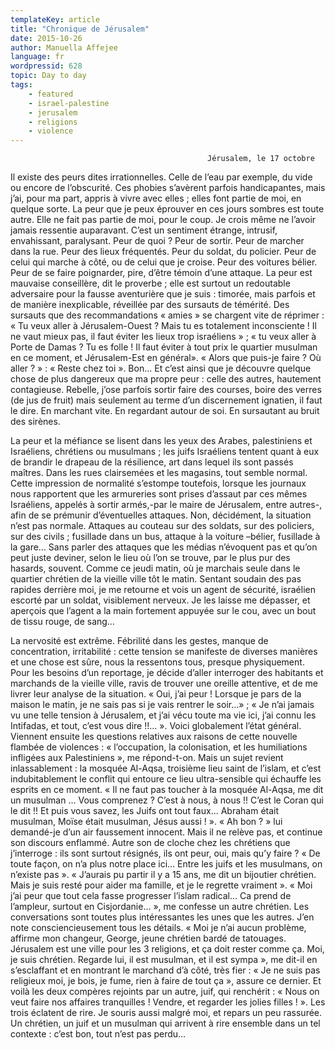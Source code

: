 ```yaml
---
templateKey: article
title: "Chronique de Jérusalem"
date: 2015-10-26
author: Manuella Affejee
language: fr
wordpressid: 628
topic: Day to day
tags:
    - featured
    - israel-palestine
    - jerusalem
    - religions
    - violence
---
```


                                                Jérusalem, le 17 octobre

Il existe des peurs dites irrationnelles. Celle de l’eau par exemple, du vide ou encore de l’obscurité. Ces phobies s’avèrent parfois handicapantes, mais j’ai, pour ma part, appris à vivre avec elles ; elles font partie de moi, en quelque sorte.
La peur que je peux éprouver en ces jours sombres est toute autre. Elle ne fait pas partie de moi, pour le coup. Je crois même ne l’avoir jamais ressentie auparavant. C’est un sentiment étrange, intrusif, envahissant, paralysant.
Peur de quoi ? Peur de sortir. Peur de marcher dans la rue. Peur des lieux fréquentés. Peur du soldat, du policier. Peur de celui qui marche à côté, ou de celui que je croise. Peur des voitures bélier. Peur de se faire poignarder, pire, d’être témoin d’une attaque.
La peur est mauvaise conseillère, dit le proverbe ; elle est surtout un redoutable adversaire pour la fausse aventurière que je suis : timorée, mais parfois et de manière inexplicable, réveillée par des sursauts de témérité.
Des sursauts que des recommandations « amies » se chargent vite de réprimer : « Tu veux aller à Jérusalem-Ouest ? Mais tu es totalement inconsciente ! Il ne vaut mieux pas, il faut éviter les lieux trop israéliens » ; « tu veux aller à Porte de Damas ? Tu es folle ! Il faut éviter à tout prix le quartier musulman en ce moment, et Jérusalem-Est en général». « Alors que puis-je faire ? Où aller ? » : « Reste chez toi ». Bon… Et c’est ainsi que je découvre quelque chose de plus dangereux que ma propre peur : celle des autres, hautement contagieuse.
Rebelle, j’ose parfois sortir faire des courses, boire des verres (de jus de fruit) mais seulement au terme d’un discernement ignatien, il faut le dire. En marchant vite. En regardant autour de soi. En sursautant au bruit des sirènes.

La peur et la méfiance se lisent dans les yeux des Arabes, palestiniens et Israéliens, chrétiens ou musulmans ; les juifs Israéliens tentent quant à eux de brandir le drapeau de la résilience, art dans lequel ils sont passés maîtres. Dans les rues clairsemées et les magasins, tout semble normal. Cette impression de normalité s’estompe toutefois, lorsque les journaux nous rapportent que les armureries sont prises d’assaut par ces mêmes Israéliens, appelés à sortir armés,-par le maire de Jérusalem, entre autres-, afin de se prémunir d’éventuelles attaques. Non, décidément, la situation n’est pas normale.
Attaques au couteau sur des soldats, sur des policiers, sur des civils ; fusillade dans un bus, attaque à la voiture –bélier, fusillade à la gare… Sans parler des  attaques que les médias n’évoquent pas et qu’on peut juste deviner, selon le lieu où l’on se trouve, par le plus pur des hasards, souvent.
Comme ce jeudi matin, où je marchais seule dans le quartier chrétien de la vieille ville tôt le matin. Sentant soudain des pas rapides derrière moi, je me retourne et vois un agent de sécurité, israélien escorté par un soldat, visiblement nerveux. Je les laisse me dépasser, et aperçois que l’agent a la main fortement appuyée sur le cou, avec un bout de tissu rouge, de sang…

La nervosité est extrême. Fébrilité dans les gestes, manque de concentration, irritabilité : cette tension se manifeste de diverses manières  et une chose est sûre, nous la ressentons tous, presque physiquement.
Pour les besoins d’un reportage, je décide d’aller interroger  des habitants et marchands de la vieille ville, ravis de trouver une oreille attentive, et de me livrer leur analyse de la situation.
« Oui, j’ai peur ! Lorsque je pars de la maison le matin, je ne sais pas si je vais rentrer le soir…» ;  « Je n’ai jamais vu une telle tension à Jérusalem, et j’ai vécu toute ma vie ici, j’ai connu les Intifadas, et tout, c’est vous dire !!… ». Voici globalement l’état général.
Viennent ensuite les questions relatives aux raisons de cette nouvelle flambée de violences : « l’occupation, la colonisation, et les humiliations infligées aux Palestiniens », me répond-t-on. Mais un sujet revient inlassablement : la mosquée Al-Aqsa, troisième lieu saint de l’islam, et c’est indubitablement le conflit qui entoure ce lieu ultra-sensible qui échauffe les esprits en ce moment.
« Il ne faut pas toucher à la mosquée Al-Aqsa, me dit un musulman … Vous comprenez ? C’est à nous, à nous !! C’est le Coran qui le dit !! Et puis vous savez, les Juifs ont tout faux... Abraham était musulman, Moïse était musulman, Jésus aussi ! ». « Ah bon ? » lui demandé-je d’un air faussement innocent. Mais il ne relève pas, et continue son discours enflammé.
Autre son de cloche chez les chrétiens que j’interroge : ils sont surtout résignés, ils ont peur, oui, mais qu’y faire ? « De toute façon, on n’a plus notre place ici… Entre les juifs et les musulmans, on n’existe pas ». « J’aurais pu partir il y a 15 ans, me dit un bijoutier chrétien. Mais je suis resté pour aider ma famille, et je le regrette vraiment ». « Moi j’ai peur que tout cela fasse progresser l’islam radical… Ca prend de l’ampleur, surtout en Cisjordanie… », me confesse un autre chrétien. Les conversations sont toutes plus intéressantes les unes que les autres. J’en note consciencieusement tous les détails.
« Moi je n’ai aucun problème, affirme mon changeur, George, jeune chrétien bardé de tatouages. Jérusalem est une ville pour les 3 religions, et ça doit rester comme ça. Moi, je suis chrétien. Regarde lui, il est musulman, et il est sympa », me dit-il en s’esclaffant et en montrant le marchand d’à côté, très fier : « Je ne suis pas religieux moi, je bois, je fume, rien à faire de tout ça », assure ce dernier. Et voilà les deux compères rejoints par un autre, juif, qui renchérit : « Nous on veut faire nos affaires tranquilles ! Vendre, et regarder les jolies filles ! ». Les trois éclatent de rire. Je souris aussi malgré moi, et repars un peu rassurée. Un chrétien, un juif et un musulman qui arrivent à rire ensemble dans un tel contexte : c’est bon, tout n’est pas perdu…
